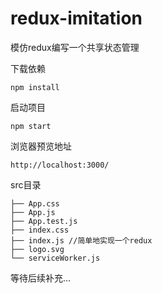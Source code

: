 # redux-imitation
模仿redux编写一个共享状态管理



下载依赖

```
npm install
```
启动项目
```
npm start
```

浏览器预览地址

```
http://localhost:3000/
```

src目录

```
├── App.css
├── App.js
├── App.test.js
├── index.css
├── index.js //简单地实现一个redux
├── logo.svg
└── serviceWorker.js
```



等待后续补充...